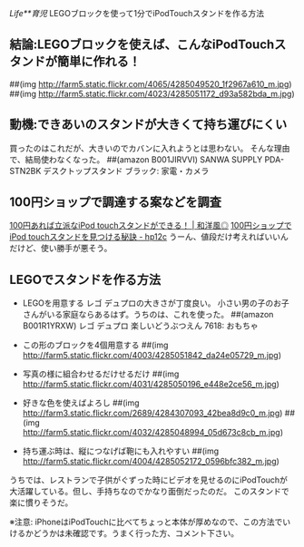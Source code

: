 *Life**育児* LEGOブロックを使って1分でiPodTouchスタンドを作る方法

## 結論:LEGOブロックを使えば、こんなiPodTouchスタンドが簡単に作れる！
 ##(img http://farm5.static.flickr.com/4065/4285049520_1f2967a610_m.jpg) ##(img http://farm5.static.flickr.com/4023/4285051172_d93a582bda_m.jpg)

## 動機:できあいのスタンドが大きくて持ち運びにくい
買ったのはこれだが、大きいのでカバンに入れようとは思わない。
そんな理由で、結局使わなくなった。
 ##(amazon B001JIRVVI)  SANWA SUPPLY PDA-STN2BK デスクトップスタンド ブラック: 家電・カメラ

## 100円ショップで調達する案などを調査
 [100円あれば立派なiPod touchスタンドができる！ | 和洋風◎](http://wayohoo.com/ipod/news/100yen-ipod-touch-stand.html)
 [100円ショップでiPod touchスタンドを見つける秘訣 - hp12c](http://d.hatena.ne.jp/keyesberry/20090518/p1)
うーん、値段だけ考えればいいんだけど、使い勝手が悪そう。

## LEGOでスタンドを作る方法
- LEGOを用意する
レゴ デュプロの大きさが丁度良い。
小さい男の子のお子さんがいる家庭ならあるはず。うちのは、これを使った。
 ##(amazon B001R1YRXW) レゴ デュプロ 楽しいどうぶつえん 7618: おもちゃ

- この形のブロックを4個用意する
 ##(img http://farm5.static.flickr.com/4003/4285051842_da24e05729_m.jpg)

- 写真の様に組合わせるだけせるだけ
 ##(img http://farm5.static.flickr.com/4031/4285050196_e448e2ce56_m.jpg)

- 好きな色を使えばよろし
 ##(img http://farm3.static.flickr.com/2689/4284307093_42bea8d9c0_m.jpg) ##(img http://farm5.static.flickr.com/4032/4285048994_05d673c8cb_m.jpg)

- 持ち運ぶ時は、縦につなげば鞄にも入れやすい
 ##(img http://farm5.static.flickr.com/4004/4285052172_0596bfc382_m.jpg)

うちでは、レストランで子供がぐずった時にビデオを見せるのにiPodTouchが大活躍している。但し、手持ちなのでかなり面倒だったのだ。
このスタンドで楽に慣りそうだ。

※注意: iPhoneはiPodTouchに比べてちょっと本体が厚めなので、この方法でいけるかどうかは未確認です。うまく行った方、コメント下さい。
